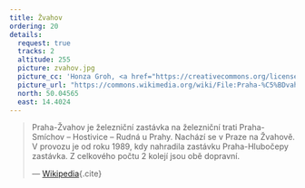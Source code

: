 ```yaml
---
title: Žvahov
ordering: 20
details:
  request: true
  tracks: 2
  altitude: 255
  picture: zvahov.jpg
  picture_cc: 'Honza Groh, <a href="https://creativecommons.org/licenses/by-sa/3.0">CC BY-SA 3.0</a>'
  picture_url: "https://commons.wikimedia.org/wiki/File:Praha-%C5%BDvahov,_p%C5%99%C3%ADst%C5%99e%C5%A1ek.jpg"
  north: 50.04565 
  east: 14.4024
---
```


> Praha-Žvahov je železniční zastávka na železniční trati Praha-Smíchov – Hostivice – Rudná u Prahy.
> Nachází se v Praze na Žvahově.
> V provozu je od roku 1989, kdy nahradila zastávku Praha-Hlubočepy zastávka.
> Z celkového počtu 2 kolejí jsou obě dopravní.
>
> — [Wikipedia](https://cs.wikipedia.org/wiki/Praha-%C5%BDvahov_(%C5%BEelezni%C4%8Dn%C3%AD_zast%C3%A1vka)){.cite}
